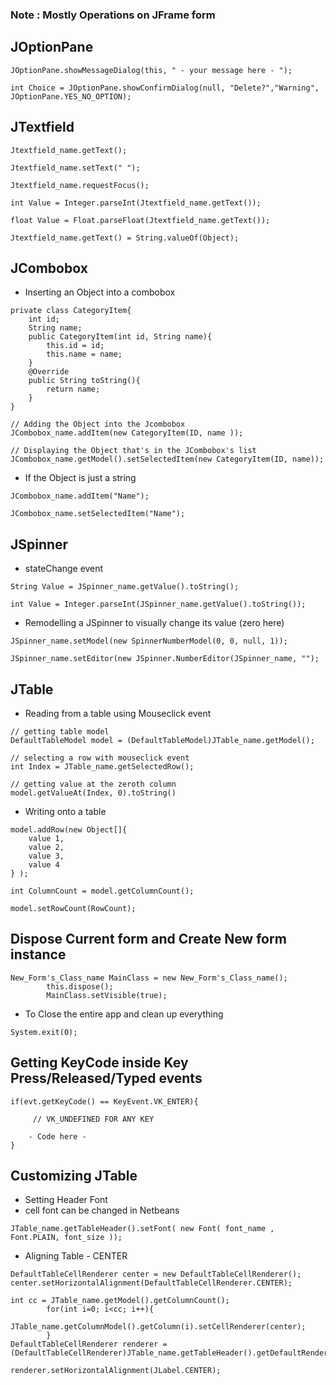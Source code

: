 ### Note : Mostly Operations on JFrame form

## JOptionPane
```
JOptionPane.showMessageDialog(this, " - your message here - ");
```
```
int Choice = JOptionPane.showConfirmDialog(null, "Delete?","Warning", JOptionPane.YES_NO_OPTION);
```

## JTextfield
```
Jtextfield_name.getText();
```
```
Jtextfield_name.setText(" ");
```
```
Jtextfield_name.requestFocus();
```
```
int Value = Integer.parseInt(Jtextfield_name.getText());
```
```
float Value = Float.parseFloat(Jtextfield_name.getText());
```
```
Jtextfield_name.getText() = String.valueOf(Object);
```

## JCombobox
- Inserting an Object into a combobox

```
private class CategoryItem{
    int id;
    String name;
    public CategoryItem(int id, String name){
        this.id = id;
        this.name = name;
    }        
    @Override
    public String toString(){
        return name;
    }
}

// Adding the Object into the Jcombobox
JCombobox_name.addItem(new CategoryItem(ID, name ));

// Displaying the Object that's in the JCombobox's list
JCombobox_name.getModel().setSelectedItem(new CategoryItem(ID, name));
```
- If the Object is just a string
```
JCombobox_name.addItem("Name");
```
```
JCombobox_name.setSelectedItem("Name");
```

## JSpinner
- stateChange event
```
String Value = JSpinner_name.getValue().toString();
```
```
int Value = Integer.parseInt(JSpinner_name.getValue().toString());
```
- Remodelling a JSpinner to visually change its value (zero here)
```
JSpinner_name.setModel(new SpinnerNumberModel(0, 0, null, 1));

JSpinner_name.setEditor(new JSpinner.NumberEditor(JSpinner_name, "");
```

## JTable
- Reading from a table using Mouseclick event
```
// getting table model
DefaultTableModel model = (DefaultTableModel)JTable_name.getModel();
```
```
// selecting a row with mouseclick event
int Index = JTable_name.getSelectedRow();
```
```
// getting value at the zeroth column
model.getValueAt(Index, 0).toString()
```
- Writing onto a table
```
model.addRow(new Object[]{
    value 1,
    value 2,
    value 3,
    value 4
} );
```

```
int ColumnCount = model.getColumnCount();
```
```
model.setRowCount(RowCount);
```

## Dispose Current form and Create New form instance

```
New_Form's_Class_name MainClass = new New_Form's_Class_name();
        this.dispose();
        MainClass.setVisible(true);
```
- To Close the entire app and clean up everything
```
System.exit(0);
```

## Getting KeyCode inside  Key Press/Released/Typed  events
```
if(evt.getKeyCode() == KeyEvent.VK_ENTER){     
    
     // VK_UNDEFINED FOR ANY KEY

    - Code here -
}
```

## Customizing JTable
- Setting Header Font
- cell font can be changed in Netbeans
```
JTable_name.getTableHeader().setFont( new Font( font_name , Font.PLAIN, font_size ));
```

- Aligning Table - CENTER
```
DefaultTableCellRenderer center = new DefaultTableCellRenderer();        
center.setHorizontalAlignment(DefaultTableCellRenderer.CENTER);

int cc = JTable_name.getModel().getColumnCount();
        for(int i=0; i<cc; i++){
            JTable_name.getColumnModel().getColumn(i).setCellRenderer(center);
        }
DefaultTableCellRenderer renderer = (DefaultTableCellRenderer)JTable_name.getTableHeader().getDefaultRenderer();

renderer.setHorizontalAlignment(JLabel.CENTER);
```

